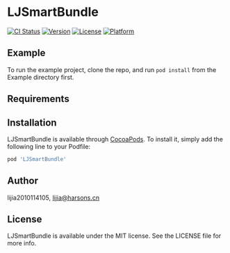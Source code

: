 # LJSmartBundle

[![CI Status](https://img.shields.io/travis/lijia2010114105/LJSmartBundle.svg?style=flat)](https://travis-ci.org/lijia2010114105/LJSmartBundle)
[![Version](https://img.shields.io/cocoapods/v/LJSmartBundle.svg?style=flat)](https://cocoapods.org/pods/LJSmartBundle)
[![License](https://img.shields.io/cocoapods/l/LJSmartBundle.svg?style=flat)](https://cocoapods.org/pods/LJSmartBundle)
[![Platform](https://img.shields.io/cocoapods/p/LJSmartBundle.svg?style=flat)](https://cocoapods.org/pods/LJSmartBundle)

## Example

To run the example project, clone the repo, and run `pod install` from the Example directory first.

## Requirements

## Installation

LJSmartBundle is available through [CocoaPods](https://cocoapods.org). To install
it, simply add the following line to your Podfile:

```ruby
pod 'LJSmartBundle'
```

## Author

lijia2010114105, lijia@harsons.cn

## License

LJSmartBundle is available under the MIT license. See the LICENSE file for more info.
